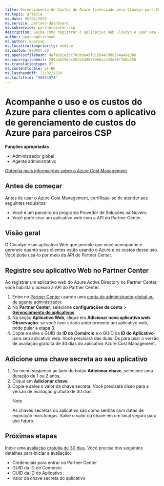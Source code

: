 ```yaml
---
title: Gerenciamento de Custos do Azure licenciado pela Cloudyn para CSPs
ms.topic: article
ms.date: 05/04/2020
ms.service: partner-dashboard
ms.subservice: partnercenter-csp
description: Saiba como registrar o aplicativo Web Cloudyn e usar uma chave secreta para ele no Partner Center para que você possa usar o aplicativo para acompanhar o uso do cliente e os custos do Azure.
author: aparnagkrishnan
ms.author: aparnag
ms.localizationpriority: medium
ms.custom: SEOMAY.20
ms.openlocfilehash: defa691a3bc70cbda45f01cb447d89364a49e3b8
ms.sourcegitcommit: 2d9aab15ddc20cb3d9537e68ace33d36f7d8a250
ms.translationtype: MT
ms.contentlocale: pt-BR
ms.lasthandoff: 12/02/2020
ms.locfileid: "96534974"
---
```

# <a name="track-customer-azure-usage-and-costs-with-the-azure-cost-management-app-for-csp-partners"></a>Acompanhe o uso e os custos do Azure para clientes com o aplicativo de gerenciamento de custos do Azure para parceiros CSP  

**Funções apropriadas**

- Administrador global
- Agente administrativo

[Obtenha mais informações sobre o Azure Cost Management](https://go.microsoft.com/fwlink/p/?linkid=857893)

## <a name="before-you-begin"></a>Antes de começar
Antes de usar o Azure Cost Management, certifique-se de atender aos seguintes requisitos:

- Você é um parceiro do programa Provedor de Soluções na Nuvem.
- Você pode criar um aplicativo web com a API do Partner Center.

## <a name="overview"></a>Visão geral

O Cloudyn é um aplicativo Web que permite que você acompanhe e gerencie quanto seus clientes estão usando o Azure e os custos desse uso. Você pode usá-lo por meio da API do Partner Center.

## <a name="register-your-web-app-in-the-partner-center"></a>Registre seu aplicativo Web no Partner Center
Ao registrar um aplicativo web do Azure Active Directory no Partner Center, você habilita o acesso à API do Partner Center. 
1.  Entre no [Partner Center](https://partnercenter.microsoft.com/pcv/dashboard/overview) usando uma [conta de administrador global ou de agente administrador](create-user-accounts-and-set-permissions.md).
2.  No **Partner Center**, selecione **configurações de conta** &gt; **[Gerenciamento de aplicativos](https://partnercenter.microsoft.com/pcv/apiintegration/appmanagement)**.
3.  Na seção **Aplicativo Web**, clique em **Adicionar novo aplicativo web**.
<br> **Observação**: se você tiver criado anteriormente um aplicativo web, pode pular a etapa 3.
4.  Copie e salve o GUID da **ID do Comércio** e o GUID da **ID do Aplicativo** para seu aplicativo web. Você precisará das duas IDs para usar o versão de avaliação gratuita de 30 dias do aplicativo Azure Cost Management.

## <a name="add-a-secret-key-to-your-app"></a>Adicione uma chave secreta ao seu aplicativo
1. No menu suspenso ao lado do botão **Adicionar chave**, selecione uma duração de 1 ou 2 anos.
2. Clique em **Adicionar chave**. 
3. Copie e salve o valor da chave secreta. Você precisará disso para a versão de avaliação gratuita de 30 dias.<br>
   > [!NOTE]  
   > As chaves secretas do aplicativo são como senhas com datas de expiração mais longas. Salve o valor da chave em um local seguro para uso futuro.

## <a name="next-steps"></a>Próximas etapas
Inicie uma [avaliação gratuita de 30 dias](https://go.microsoft.com/fwlink/?linkid=857895).
Você precisa dos seguintes detalhes para iniciar a avaliação:
- Credenciais para entrar no Partner Center
- GUID da ID do Comércio
- GUID da ID do Aplicativo
- Valor da chave secreta do aplicativo
